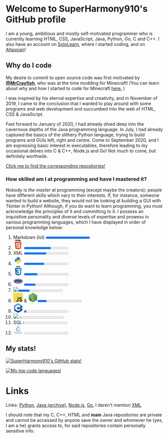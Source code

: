 # Welcome to SuperHarmony910's GitHub profile

I am a young, ambitious and mostly self-motivated programmer who is currently learning HTML, CSS, JavaScript, Java, Python, Go, C and C++. I also have an account on [SoloLearn](https://www.sololearn.com/Profile/15129420), where I started coding, and on [Atlassian](https://superharmony910.atlassian.net)!

## Why do I code  

My desire to commit to open source code was first motivated by **[@MrCrayfish](https://github.com/MrCrayfish)**, who was at the time modding for Minecraft!
(You can learn about why and how I started to code for Minecraft [here.](https://superharmony910.github.io/modification-builder) )

I was inspired by his eternal expertise and creativity, and in November of 2019, I came to the conclusion that I wanted to play around with
some programs and web development and succumbed into the web of HTML, CSS & JavaScript.


Fast forward to January of 2020, I had already dived deep into the cavernous
depths of the Java programming language. In July, I had already captured the basics of the slithery Python language, trying to build programs and GUIs left, right and centre.
Come to September 2020, and I am expressing basic interest in executables, therefore leading to my occasional delves into C & C++, Node.js and Go! Not much to come, but definitely worthwile. 

[Click me to find the corresponding repositories!](#links)

### How skilled am I at programming and have I mastered it?
Nobody is *the master* at programming (except maybe the creators); people have different skills which vary to their interests. If, for instance, someone wanted to build a website,
they would not be looking at building a GUI with Tkinter in Python! Although, if you do want to learn programming, you must acknowledge the principles of it and committing to it.
I possess an inquisitive personality and diverse levels of expertise and prowess in various programming languages, which I have displayed in order of personal knowledge below:

<ol>
<li>Markdown (lol) <progress min="0" max="100" value="99.9"></progress></li>
<li><code><img height="30" width="30" src="https://raw.githubusercontent.com/github/explore/80688e429a7d4ef2fca1e82350fe8e3517d3494d/topics/html/html.png"></code> <progress min="0" max="100" value="60"></progress></li>
<li>XML <progress min="0" max="100" value="50"></progress></li>
<li><code><img height="30" width="30" src="https://raw.githubusercontent.com/github/explore/80688e429a7d4ef2fca1e82350fe8e3517d3494d/topics/python/python.png"></code> <progress min="0" max="100" value="45"></progress></li>
<li><code><img height="30" width="30" src="https://raw.githubusercontent.com/github/explore/80688e429a7d4ef2fca1e82350fe8e3517d3494d/topics/css/css.png"></code> <progress min="0" max="100" value="30"></progress></li>
<li><code><img height="30" width="30" src="https://raw.githubusercontent.com/github/explore/ccc16358ac4530c6a69b1b80c7223cd2744dea83/topics/php/php.png"></code> <progress min="0" max="100" value="26"></progress></li>
<li><code><img height="25" src="https://upload.wikimedia.org/wikipedia/en/thumb/3/30/Java_programming_language_logo.svg/212px-Java_programming_language_logo.svg.png"></code><progress min="0" max="100" value="25"></progress></li>
<li><code><img height="30" width="30" src="https://raw.githubusercontent.com/github/explore/80688e429a7d4ef2fca1e82350fe8e3517d3494d/topics/javascript/javascript.png"></code> & <code><img height="30" width="30" src="https://raw.githubusercontent.com/github/explore/80688e429a7d4ef2fca1e82350fe8e3517d3494d/topics/nodejs/nodejs.png"></code><progress min="0" max="100" value="20"></progress></li>
<li><code><img height="30" width="30" src="https://raw.githubusercontent.com/github/explore/80688e429a7d4ef2fca1e82350fe8e3517d3494d/topics/cpp/cpp.png"></code> <progress min="0" max="100" value="5"></progress></li>
<li><code><img height="30" src="https://upload.wikimedia.org/wikipedia/commons/thumb/0/05/Go_Logo_Blue.svg/1200px-Go_Logo_Blue.svg.png"></code> <progress min="0" max="100" value="1.1"></progress></li>
<li>SQL <progress min="0" max="100" value="1"></progress></li>
<li><code><img height="30" width="30" src="https://raw.githubusercontent.com/github/explore/80688e429a7d4ef2fca1e82350fe8e3517d3494d/topics/c/c.png"></code> <progress min="0" max="100" value="0.5"></progress></li>
</ol>

## My stats!

[![SuperHarmony910's GitHub stats!](https://github-readme-stats.vercel.app/api?username=SuperHarmony910&theme=tokyonight)](https://github.com/anuraghazra/github-readme-stats)

[![My top code languages!](https://github-readme-stats.vercel.app/api/top-langs/?username=SuperHarmony910&layout=compact&theme=synthwave)](https://github.com/anuraghazra/github-readme-stats)

# Links

Links: [Python](https://github.com/SuperHarmony910/snake-programmer), [Java (archive)](https://github.com/SuperHarmony910/first-train), [Node.js](https://github.com/SuperHarmony910/node-js-electron), [Go](https://github.com/SuperHarmony910/go-lang), I daren't mention [XML](https://github.com/SuperHarmony910/extensible-markup)

I should note that my C, C++, HTML and **main** Java repositories are private and cannot be accessed by anyone save the owner and whomever he (yes, I am a he) grants access to, for said repositories contain personally sensitive info.

<script>
alert('Welcome to my website!')
</script>
